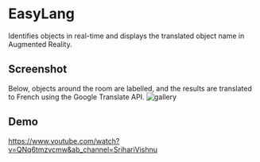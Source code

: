 # EasyLang
Identifies objects in real-time and displays the translated object name in Augmented Reality.

## Screenshot
Below, objects around the room are labelled, and the results are translated to French using the Google Translate API. 
![gallery](https://user-images.githubusercontent.com/37857112/103447386-b0160c00-4c58-11eb-991f-381451eb5fe2.jpg)

## Demo
https://www.youtube.com/watch?v=QNq6tmzvcmw&ab_channel=SrihariVishnu
